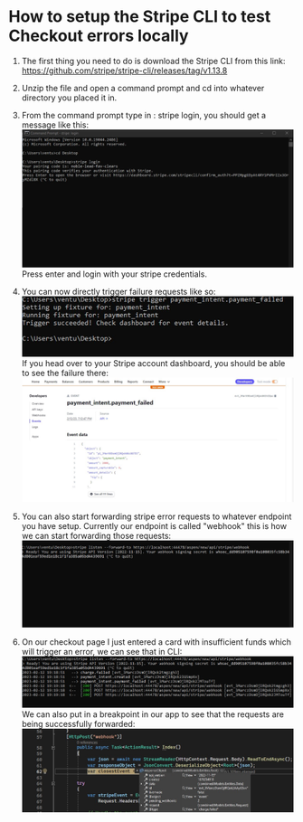 # How to setup the Stripe CLI to test Checkout errors locally

1. The first thing you need to do is download the Stripe CLI from this link: https://github.com/stripe/stripe-cli/releases/tag/v1.13.8
2. Unzip the file and open a command prompt and cd into whatever directory you placed it in. 
3. From the command prompt type in : stripe login, you should get a message like this: ![stripecli](stripeCommandPrompt.jpg)
Press enter and login with your stripe credentials. 

4. You can now directly trigger failure requests like so:![stripeTrigger](stripeTrigger.jpg)
If you head over to your Stripe account dashboard, you should be able to see the failure there: ![stripeDashboard](stripeDashboard.jpg)
5. You can also start forwarding stripe error requests to whatever endpoint you have setup. Currently our endpoint is called "webhook" this is how we can start forwarding those requests:  ![stripeforwardrequests](stripeForwardRequests.jpg) 
6. On our checkout page I just entered a card with insufficient funds which will trigger an error, we can see that in CLI: ![CLIErrors](stripeCLI_ErrorRequests.jpg)
We can also put in a breakpoint in our app to see that the requests are being successfully forwarded: ![appBreakpoint](stripeWebhookBreakpoint.jpg)